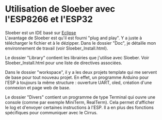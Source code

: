 # Utilisation de Sloeber avec l'ESP8266 et l'ESP32
Sloeber est un IDE basé sur <a href="https://www.eclipse.org/" target="_blank">Eclipse</a><br>
L'avantage de Sloeber est qu'il est fourni "plug and play". Y a juste à télécharger le fichier et à le dézipper. Dans le dossier "Doc", je détaille mon environnement de travail (voir Sloeber_Install.html). <br>

Le dossier "Library" contient les librairies que j'utilise avec Sloeber. Voir Sloeber_Install.html pour une liste de directives associées.<br>

Dans le dossier "workspace", il y a les deux projets template qui me servent de base pour tout nouveau projet. En effet, un programme Arduino pour l'ESP à toujours la même structure : ouverture UART, oled, création d'une connexion et page web de base.<br>

Le dossier "Divers" contient un programme de type Terminal qui ouvre une console (comme par exemple MiniTerm, RealTerm). Cela permet d'afficher le log et d'envoyer certaines instructions à l'ESP. Il a en plus des fonctions spécifiques pour communiquer avec le Cirrus.
